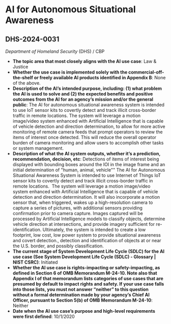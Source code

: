 # AI for Autonomous Situational Awareness
## DHS-2024-0031
_Department of Homeland Security_ (DHS) / CBP


+ **The topic area that most closely aligns with the AI use case**: Law & Justice
+ **Whether the use case is implemented solely with the commercial-off-the-shelf or freely available AI products identified in Appendix B**: None of the above.
+ **Description of the AI’s intended purpose, including: (1) what problem the AI is used to solve and (2) the expected benefits and positive outcomes from the AI for an agency’s mission and/or the general public**: The AI for autonomous situational awareness system is intended to use IoT sensor kits to covertly detect and track illicit cross-border traffic in remote locations. The system will leverage a motion image/video system enhanced with Artificial Intelligence that is capable of vehicle detection and direction determination, to allow for more active monitoring of remote camera feeds that prompt operators to review the items of interest once detected.  This will reduce the overall operator burden of camera monitoring and allow users to accomplish other tasks or system management.
+ **Description of what the AI system outputs, whether it’s a prediction, recommendation, decision, etc**: Detections of items of interest being displayed with bounding boxes around the IOI in the image frame and an initial determination of "human, animal, vehicle""
The AI for Autonomous Situational Awareness System is intended to use Internet of Things IoT sensor kits to covertly detect and track illicit cross-border traffic in remote locations.  The system will leverage a motion image/video system enhanced with Artificial Intelligence that is capable of vehicle detection and direction determination. It will also incorporate a motion sensor that, when triggered, wakes up a high-resolution camera to capture a series of pictures, with additional sensors providing confirmation prior to camera capture. Images captured will be processed by Artificial Intelligence models to classify objects, determine vehicle direction at intersections, and provide imagery sufficient for re-identification. Ultimately, the system is intended to create a low footprint, low cost, low power system to provide situational awareness and covert detection., detection and identification of objects at or near the U.S. border, and possibly classification. 
+ **The current stage of System Development Life Cycle (SDLC) for the AI use case (See System Development Life Cycle (SDLC) - Glossary | NIST CSRC)**: Initiated
+ **Whether the AI use case is rights-impacting or safety-impacting, as defined in Section 6 of OMB Memorandum M-24-10. Note also that Appendix I of that memorandum lists categories of use cases that are presumed by default to impact rights and safety. If your use case falls into those lists, you must not answer “neither” to this question without a formal determination made by your agency’s Chief AI Officer, pursuant to Section 5(b) of OMB Memorandum M-24-10**: Neither
+ **Date when the AI use case’s purpose and high-level requirements were first defined**: 10/1/2020